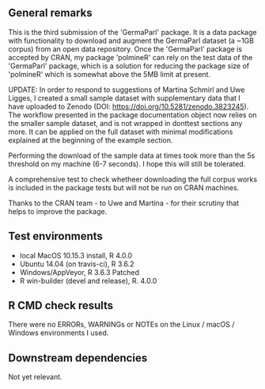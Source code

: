## General remarks

This is the third submission of the 'GermaParl' package. It is a data package with functionality to download and augment the GermaParl dataset (a ~1GB corpus) from an open data repository. Once the 'GermaParl' package is accepted by CRAN, my package 'polmineR' can rely on the test data of the 'GermaParl' package, which is a solution for reducing the package size of 'polmineR' which is  somewhat above the 5MB limit at present.

UPDATE: In order to respond to suggestions of Martina Schmirl and Uwe Ligges, I created a small sample dataset with supplementary data that I have uploaded to Zenodo (DOI: https://doi.org/10.5281/zenodo.3823245). The workflow presented in the package documentation object now relies on the smaller sample dataset, and is not wrapped in donttest sections any more. It can be applied on the full dataset with minimal modifications explained at the beginning of the example section.

Performing the download of the sample data at times took more than the 5s threshold on my machine (6-7 seconds). I hope this will still be tolerated.

A comprehensive test to check whetheer downloading the full corpus works is included in the package tests but will not be run on CRAN machines.

Thanks to the CRAN team - to Uwe and Martina - for their scrutiny that helps to improve the package.


## Test environments

* local MacOS 10.15.3 install, R 4.0.0
* Ubuntu 14.04 (on travis-ci), R 3.6.2
* Windows/AppVeyor, R 3.6.3 Patched
* R win-builder (devel and release), R. 4.0.0


## R CMD check results

There were no ERRORs, WARNINGs or NOTEs on the Linux / macOS / Windows environments I used. 


## Downstream dependencies

Not yet relevant.
